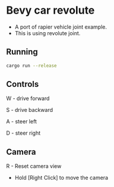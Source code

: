 # Bevy car revolute

- A port of rapier vehicle joint example.
- This is using revolute joint.


## Running
```sh
cargo run --release
```

## Controls

W - drive forward

S - drive backward

A - steer left

D - steer right



## Camera

R - Reset camera view

- Hold [Right Click] to move the camera
